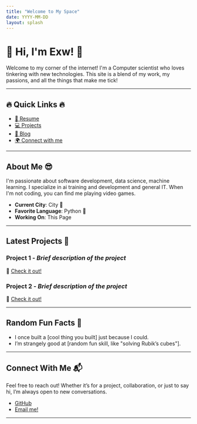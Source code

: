 ```yaml
---
title: "Welcome to My Space"
date: YYYY-MM-DD
layout: splash
---
```


# 🌟 **Hi, I'm Exw!** 🌟

Welcome to my corner of the internet! I'm a Computer scientist who loves tinkering with new technologies. This site is a blend of my work, my passions, and all the things that make me tick!

---

## 🔥 **Quick Links** 🔥

- [📜 Resume](./resume)
- [💻 Projects](./projects)
- [📝 Blog](./blog)
- [🌍 Connect with me](#connect)

---

## **About Me** 😎

I'm passionate about software development, data science, machine learning. I specialize in ai training and development and general IT. When I'm not coding, you can find me playing video games.

- **Current City**: City 🌆
- **Favorite Language**: Python 🐍
- **Working On**: This Page

---

## **Latest Projects** 🚀

### **Project 1** - *Brief description of the project*
🔗 [Check it out!](./projects/project1)

### **Project 2** - *Brief description of the project*
🔗 [Check it out!](./projects/project2)

---

## **Random Fun Facts** 🎉

- I once built a [cool thing you built] just because I could.
- I’m strangely good at [random fun skill, like "solving Rubik’s cubes"].


---

## **Connect With Me** 📬

Feel free to reach out! Whether it’s for a project, collaboration, or just to say hi, I’m always open to new conversations.

- [GitHub](https://github.com/yourusername)
- [Email me!](mailto:youremail@example.com)

---
